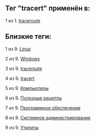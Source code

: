 ## Тег "tracert" применён в:

1 из 1. [traceroute](../Компьютеры%20и%20софт/Утилиты/Traceroute.md)

## Близкие теги:

1 из 9. [Linux](./Linux.md)

2 из 9. [Windows](./Windows.md)

3 из 9. [traceroute](./traceroute.md)

4 из 9. [tracert](./tracert.md)

5 из 9. [Компьютеры](./Компьютеры.md)

6 из 9. [Полезные рецепты](./Полезные%20рецепты.md)

7 из 9. [Программное обеспечение](./Программное%20обеспечение.md)

8 из 9. [Системное администрирование](./Системное%20администрирование.md)

9 из 9. [Утилиты](./Утилиты.md)


